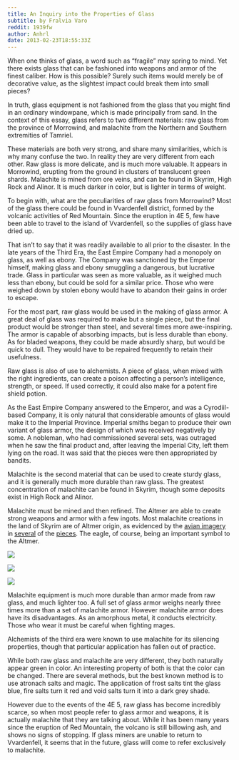 ```yaml
---
title: An Inquiry into the Properties of Glass
subtitle: by Fralvia Varo
reddit: 1939fw
author: Anhrl
date: 2013-02-23T18:55:33Z
---
```


When one thinks of glass, a word such as “fragile” may spring to mind. Yet there
exists glass that can be fashioned into weapons and armor of the finest caliber.
How is this possible? Surely such items would merely be of decorative value, as
the slightest impact could break them into small pieces?

In truth, glass equipment is not fashioned from the glass that you might find in
an ordinary windowpane, which is made principally from sand. In the context of
this essay, glass refers to two different materials: raw glass from the province
of Morrowind, and malachite from the Northern and Southern extremities of
Tamriel.

These materials are both very strong, and share many similarities, which is why
many confuse the two. In reality they are very different from each other. Raw
glass is more delicate, and is much more valuable. It appears in Morrowind,
erupting from the ground in clusters of translucent green shards. Malachite is
mined from ore veins, and can be found in Skyrim, High Rock and Alinor. It is
much darker in color, but is lighter in terms of weight.

To begin with, what are the peculiarities of raw glass from Morrowind? Most of
the glass there could be found in Vvardenfell district, formed by the volcanic
activities of Red Mountain. Since the eruption in 4E 5, few have been able to
travel to the island of Vvardenfell, so the supplies of glass have dried up.

That isn’t to say that it was readily available to all prior to the disaster. In
the late years of the Third Era, the East Empire Company had a monopoly on
glass, as well as ebony. The Company was sanctioned by the Emperor himself,
making glass and ebony smuggling a dangerous, but lucrative trade. Glass in
particular was seen as more valuable, as it weighed much less than ebony, but
could be sold for a similar price. Those who were weighed down by stolen ebony
would have to abandon their gains in order to escape.

For the most part, raw glass would be used in the making of glass armor. A great
deal of glass was required to make but a single piece, but the final product
would be stronger than steel, and several times more awe-inspiring. The armor is
capable of absorbing impacts, but is less durable than ebony. As for bladed
weapons, they could be made absurdly sharp, but would be quick to dull. They
would have to be repaired frequently to retain their usefulness.

Raw glass is also of use to alchemists. A piece of glass, when mixed with the
right ingredients, can create a poison affecting a person’s intelligence,
strength, or speed. If used correctly, it could also make for a potent fire
shield potion.

As the East Empire Company answered to the Emperor, and was a Cyrodiil-based
Company, it is only natural that considerable amounts of glass would make it to
the Imperial Province. Imperial smiths began to produce their own variant of
glass armor, the design of which was received negatively by some. A nobleman,
who had commissioned several sets, was outraged when he saw the final product
and, after leaving the Imperial City, left them lying on the road. It was said
that the pieces were then appropriated by bandits.

Malachite is the second material that can be used to create sturdy glass, and it
is generally much more durable than raw glass. The greatest concentration of
malachite can be found in Skyrim, though some deposits exist in High Rock and
Alinor.

Malachite must be mined and then refined. The Altmer are able to create strong
weapons and armor with a few ingots. Most malachite creations in the land of
Skyrim are of Altmer origin, as evidenced by the [avian imagery][0] in
[several][1] of the [pieces][2]. The eagle, of course, being an important symbol
to the Altmer.

![][0]

![][1]

![][2]

Malachite equipment is much more durable than armor made from raw glass, and
much lighter too. A full set of glass armor weighs nearly three times more than
a set of malachite armor. However malachite armor does have its disadvantages.
As an amorphous metal, it conducts electricity. Those who wear it must be
careful when fighting mages.

Alchemists of the third era were known to use malachite for its silencing
properties, though that particular application has fallen out of practice.

While both raw glass and malachite are very different, they both naturally
appear green in color. An interesting property of both is that the color can be
changed. There are several methods, but the best known method is to use atronach
salts and magic. The application of frost salts tint the glass blue, fire salts
turn it red and void salts turn it into a dark grey shade.

However due to the events of the 4E 5, raw glass has become incredibly scarce,
so when most people refer to glass armor and weapons, it is actually malachite
that they are talking about. While it has been many years since the eruption of
Red Mountain, the volcano is still billowing ash, and shows no signs of
stopping. If glass miners are unable to return to Vvardenfell, it seems that in
the future, glass will come to refer exclusively to malachite.

[0]: https://images.uesp.net/8/81/SR-icon-armor-GlassShield.png
[1]: https://images.uesp.net/b/b1/SR-icon-weapon-GlassMace.png
[2]: https://images.uesp.net/a/a0/SR-icon-weapon-GlassWarAxe.png
